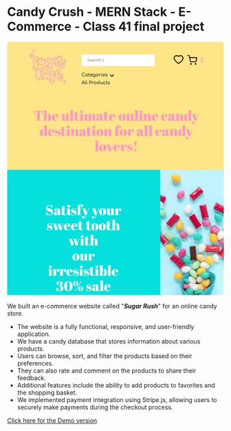 # Candy Crush - MERN Stack - E-Commerce - Class 41 final project

![Image Description](CandyRush.png)

We built an e-commerce website called "***Sugar Rush***" for an online candy store.

 - The website is a fully functional, responsive, and user-friendly application.
 - We have a candy database that stores information about various products.
 - Users can browse, sort, and filter the products based on their preferences.
 - They can also rate and comment on the products to share their feedback.
 - Additional features include the ability to add products to favorites and the shopping basket.
 - We implemented payment integration using Stripe.js, allowing users to securely make payments during the checkout process.

[Click here for the Demo version](https://c41-team-one.herokuapp.com/)
